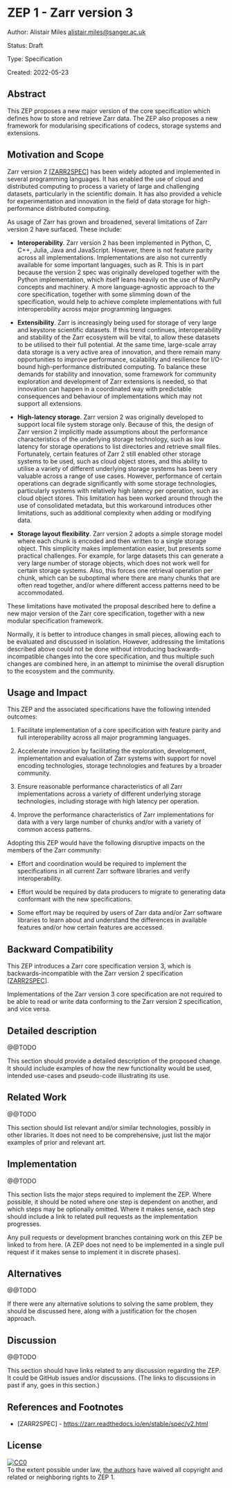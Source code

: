 # ZEP 1 - Zarr version 3

Author: Alistair Miles <alistair.miles@sanger.ac.uk>

Status: Draft

Type: Specification

Created: 2022-05-23


## Abstract

This ZEP proposes a new major version of the core specification which
defines how to store and retrieve Zarr data. The ZEP also proposes a
new framework for modularising specifications of codecs, storage
systems and extensions.


## Motivation and Scope

Zarr version 2 [[ZARR2SPEC](#ref-ZARR2SPEC)] has been widely adopted and
implemented in several programming languages. It has enabled the use
of cloud and distributed computing to process a variety of large and
challenging datasets, particularly in the scientific domain. It has
also provided a vehicle for experimentation and innovation in the
field of data storage for high-performance distributed computing.

As usage of Zarr has grown and broadened, several limitations of Zarr
version 2 have surfaced. These include:

* **Interoperability**. Zarr version 2 has been implemented in Python,
  C, C++, Julia, Java and JavaScript. However, there is not feature
  parity across all implementations. Implementations are also not
  currently available for some important languages, such as R. This is
  in part because the version 2 spec was originally developed together
  with the Python implementation, which itself leans heavily on the
  use of NumPy concepts and machinery. A more language-agnostic
  approach to the core specification, together with some slimming down
  of the specification, would help to achieve complete implementations
  with full interoperobility across major programming languages.

* **Extensibility**. Zarr is increasingly being used for storage of
  very large and keystone scientific datasets. If this trend
  continues, interoperability and stability of the Zarr ecosystem will
  be vital, to allow these datasets to be utilised to their full
  potential. At the same time, large-scale array data storage is a
  very active area of innovation, and there remain many opportunities
  to improve performance, scalability and resilience for I/O-bound
  high-performance distributed computing. To balance these demands for
  stability and innovation, some framework for community exploration
  and development of Zarr extensions is needed, so that innovation can
  happen in a coordinated way with predictable consequences and
  behaviour of implementations which may not support all extensions.

* **High-latency storage**. Zarr version 2 was originally developed to
  support local file system storage only. Because of this, the design
  of Zarr version 2 implicitly made assumptions about the performance
  characteristics of the underlying storage technology, such as low
  latency for storage operations to list directories and retrieve
  small files. Fortunately, certain features of Zarr 2 still enabled
  other storage systems to be used, such as cloud object stores, and
  this ability to utilise a variety of different underlying storage
  systems has been very valuable across a range of use cases. However,
  performance of certain operations can degrade significantly with
  some storage technologies, particularly systems with relatively high
  latency per operation, such as cloud object stores. This limitation
  has been worked around through the use of consolidated metadata, but
  this workaround introduces other limitations, such as additional
  complexity when adding or modifying data.

* **Storage layout flexibility**. Zarr version 2 adopts a simple
  storage model where each chunk is encoded and then written to a
  single storage object. This simplicity makes implementation easier,
  but presents some practical challenges. For example, for large
  datasets this can generate a very large number of storage objects,
  which does not work well for certain storage systems. Also, this
  forces one retrieval operation per chunk, which can be suboptimal
  where there are many chunks that are often read together, and/or
  where different access patterns need to be accommodated.

These limitations have motivated the proposal described here to define
a new major version of the Zarr core specification, together with a
new modular specification framework.

Normally, it is better to introduce changes in small pieces, allowing
each to be evaluated and discussed in isolation. However, addressing
the limitations described above could not be done without introducing
backwards-incompatible changes into the core specification, and thus
multiple such changes are combined here, in an attempt to minimise the
overall disruption to the ecosystem and the community.


## Usage and Impact

This ZEP and the associated specifications have the following intended
outcomes:

1. Facilitate implementation of a core specification with feature
   parity and full interoperability across all major programming
   languages.

2. Accelerate innovation by facilitating the exploration, development,
   implementation and evaluation of Zarr systems with support for
   novel encoding technologies, storage technologies and features by a
   broader community.

3. Ensure reasonable performance characteristics of all Zarr
   implementations across a variety of different underlying storage
   technologies, including storage with high latency per operation.

4. Improve the performance characteristics of Zarr implementations for
   data with a very large number of chunks and/or with a variety of
   common access patterns.

Adopting this ZEP would have the following disruptive impacts on the
members of the Zarr community:

* Effort and coordination would be required to implement the
  specifications in all current Zarr software libraries and verify
  interoperability.

* Effort would be required by data producers to migrate to generating
  data conformant with the new specifications.

* Some effort may be required by users of Zarr data and/or Zarr
  software libraries to learn about and understand the differences in
  available features and/or how certain features are accessed.


## Backward Compatibility

This ZEP introduces a Zarr core specification version 3, which is
backwards-incompatible with the Zarr version 2 specification
[[ZARR2SPEC](#ref-ZARR2SPEC)].

Implementations of the Zarr version 3 core specification are not
required to be able to read or write data conforming to the Zarr
version 2 specification, and vice versa.


## Detailed description

@@TODO

This section should provide a detailed description of the proposed
change. It should include examples of how the new functionality would
be used, intended use-cases and pseudo-code illustrating its use.


## Related Work

@@TODO

This section should list relevant and/or similar technologies,
possibly in other libraries. It does not need to be comprehensive,
just list the major examples of prior and relevant art.


## Implementation

@@TODO

This section lists the major steps required to implement the
ZEP. Where possible, it should be noted where one step is dependent on
another, and which steps may be optionally omitted. Where it makes
sense, each step should include a link to related pull requests as the
implementation progresses.

Any pull requests or development branches containing work on this ZEP
be linked to from here. (A ZEP does not need to be implemented in a
single pull request if it makes sense to implement it in discrete
phases).


## Alternatives

@@TODO

If there were any alternative solutions to solving the same problem,
they should be discussed here, along with a justification for the
chosen approach.


## Discussion

@@TODO

This section should have links related to any discussion regarding the
ZEP. It could be GitHub issues and/or discussions. (The links to
discussions in past if any, goes in this section.)


## References and Footnotes

* <a name="ref-ZARR2SPEC"></a> [ZARR2SPEC] -
  https://zarr.readthedocs.io/en/stable/spec/v2.html


## License

<p xmlns:dct="http://purl.org/dc/terms/">
  <a rel="license"
     href="http://creativecommons.org/publicdomain/zero/1.0/">
    <img src="https://licensebuttons.net/p/zero/1.0/80x15.png" style="border-style: none;" alt="CC0" />
  </a>
  <br />
  To the extent possible under law,
  <a rel="dct:publisher"
     href="https://github.com/zarr-developers/zeps">
    <span property="dct:title">the authors</span></a>
  have waived all copyright and related or neighboring rights to
  <span property="dct:title">ZEP 1</span>.
</p>
